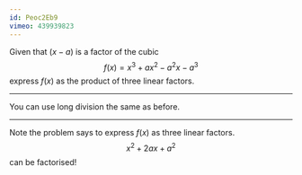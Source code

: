 ```yaml
---
id: Peoc2Eb9
vimeo: 439939823
---
```


Given that $(x - a)$ is a factor of the cubic
$$
f(x) = x^3 + ax^2 - a^2x - a^3
$$
express $f(x)$ as the product of three linear factors.

---

You can use long division the same as before.

---

Note the problem says to express $f(x)$ as three linear factors.
$$
x^2 + 2ax + a^2
$$
can be factorised!
